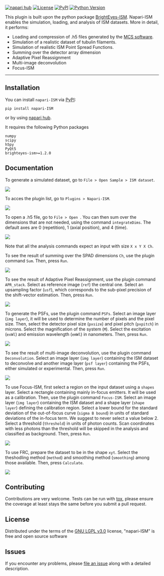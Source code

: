 
[![napari hub](https://img.shields.io/endpoint?url=https://api.napari-hub.org/shields/napari-ISM)](https://napari-hub.org/plugins/napari-ISM)
[![License](https://img.shields.io/pypi/l/napari-ISM.svg?color=green)](https://github.com/VicidominiLab/napari-ISM/raw/main/LICENSE)
[![PyPI](https://img.shields.io/pypi/v/napari-ISM.svg?color=green)](https://pypi.org/project/napari-ISM)
[![Python Version](https://img.shields.io/pypi/pyversions/napari-ISM.svg?color=green)](https://python.org)


This plugin is built upon the python package [BrightEyes-ISM]. Napari-ISM enables the simulation, loading, and analysis of ISM datasets.
More in detail, it performs:

* Loading and compression of .h5 files generated by the [MCS software].
* Simulation of a realistic dataset of tubulin filaments.
* Simulation of realistic ISM Point Spread Functions.
* Summing over the detector array dimension
* Adaptive Pixel Reassignment
* Multi-image deconvolution
* Focus-ISM

----------------------------------

<!--
Don't miss the full getting started guide to set up your new package:
https://github.com/napari/cookiecutter-napari-plugin#getting-started

and review the napari docs for plugin developers:
https://napari.org/plugins/index.html
-->

## Installation

You can install `napari-ISM` via [PyPI]:

    pip install napari-ISM
    
or by using [napari hub].

It requires the following Python packages

    numpy
    scipy
    h5py
    PyQt5
    brighteyes-ism>=1.2.0

## Documentation

To generate a simulated dataset, go to `File > Open Sample > ISM dataset`. 

![](https://github.com/VicidominiLab/napari-ISM/raw/main/docs/sample.png)

To acces the plugin list, go to `Plugins > Napari-ISM`.

![](https://github.com/VicidominiLab/napari-ISM/raw/main/docs/plugin_list.png)

To open a .h5 file, go to `File > Open `.
You can then sum over the dimensions that are not needed, using the command `integrateDims`.
The default axes are 0 (repetition), 1 (axial position), and 4 (time).

![](https://github.com/VicidominiLab/napari-ISM/raw/main/docs/file.png)

Note that all the analysis commands expect an input with size `X x Y X Ch`.

To see the result of summing over the SPAD dimensions `Ch`, use the plugin command `Sum`. Then, press `Run`.

![](https://github.com/VicidominiLab/napari-ISM/raw/main/docs/sum.png)

To see the result of Adaptive Pixel Reassignment, use the plugin command `APR_stack`.
Select as reference image (`ref`) the central one. Select an upsampling factor (`usf`), 
which corresponds to the sub-pixel precision of the shift-vector estimation. Then, press `Run`.

![](https://github.com/VicidominiLab/napari-ISM/raw/main/docs/apr.png)

To generate the PSFs, use the plugin command `PSFs`. Select an image layer (`img layer`), 
it will be used to determine the number of pixels and the pixel size.
Then, select the detector pixel size (`pxsize`) and pixel pitch (`pxpitch`) in microns.
Select the magnification of the system (`M`). Select the excitation (`exWl`) and emission wavelength (`emWl`) in nanometers.
Then, press `Run`.

![](https://github.com/VicidominiLab/napari-ISM/raw/main/docs/PSF.png)

To see the result of multi-image deconvolution, use the plugin command `Deconvolution`.
Select an image layer (`img layer`) containing the ISM dataset to deconvolve and another image layer (`psf layer`) containing the PSFs, either simulated or experimental.
Then, press `Run`.

![](https://github.com/VicidominiLab/napari-ISM/raw/main/docs/deconv.png)

To use Focus-ISM, first select a region on the input dataset using a `shapes` layer.
Select a rectangle containing mainly in-focus emitters. It will be used as a calibration.
Then, use the plugin command `Focus-ISM`. Select an image layer (`img layer`) containing the ISM dataset and a shape layer (`shape layer`) defining the calibration region.
Select a lower bound for the standard deviation of the out-of-focus curve (`sigma B bound`) in units of standard deviations of the in-focus term. We suggest to never select a value below 2.
Select a threshold (`threshold`) in units of photon counts. Scan coordinates with less photons than the threshold will be skipped in the analysis and classified as background. Then, press `Run`.

![](https://github.com/VicidominiLab/napari-ISM/raw/main/docs/shapes.png)

To use FRC, prepare the dataset to be in the shape `xyt`.
Select the theshodling method (`method`) and smoothing method (`smoothing`) among those available.
Then, press `Calculate`.

![](https://github.com/VicidominiLab/napari-ISM/raw/main/docs/frc.png)

## Contributing

Contributions are very welcome. Tests can be run with [tox], please ensure
the coverage at least stays the same before you submit a pull request.

## License

Distributed under the terms of the [GNU LGPL v3.0] license,
"napari-ISM" is free and open source software

## Issues

If you encounter any problems, please [file an issue] along with a detailed description.

[napari]: https://github.com/napari/napari
[Cookiecutter]: https://github.com/audreyr/cookiecutter
[@napari]: https://github.com/napari
[MIT]: http://opensource.org/licenses/MIT
[BSD-3]: http://opensource.org/licenses/BSD-3-Clause
[GNU GPL v3.0]: http://www.gnu.org/licenses/gpl-3.0.txt
[GNU LGPL v3.0]: http://www.gnu.org/licenses/lgpl-3.0.txt
[Apache Software License 2.0]: http://www.apache.org/licenses/LICENSE-2.0
[Mozilla Public License 2.0]: https://www.mozilla.org/media/MPL/2.0/index.txt
[cookiecutter-napari-plugin]: https://github.com/napari/cookiecutter-napari-plugin

[file an issue]: https://github.com/VicidominiLab/napari-ISM/issues

[napari hub]: https://www.napari-hub.org/plugins/napari-ISM
[napari]: https://github.com/napari/napari
[tox]: https://tox.readthedocs.io/en/latest/
[pip]: https://pypi.org/project/pip/
[PyPI]: https://pypi.org/project/napari-ISM/

[BrightEyes-ISM]: https://github.com/VicidominiLab/BrightEyes-ISM
[MCS software]: https://github.com/VicidominiLab/BrightEyes-MCS
